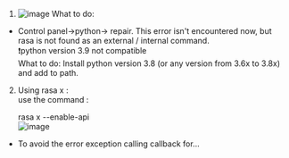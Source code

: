 1. ![image](https://user-images.githubusercontent.com/64036955/128819481-b27567fd-62a3-48ec-93a5-798760ae4986.png)
What to do:  
- Control panel->python-> repair.
 This error isn't encountered now, but rasa is not found as an external / internal command.  
 ❗python version 3.9 not compatible   
 What to do: Install python version 3.8 (or any version from 3.6x to 3.8x) and add to path.
 
 2. Using  rasa x :   
  use the command :
 
      rasa x --enable-api   
   ![image](https://user-images.githubusercontent.com/64036955/132681666-fa69c095-ba4a-4b29-9557-89e558f846d1.png)

- To avoid the error exception calling callback for...
     
